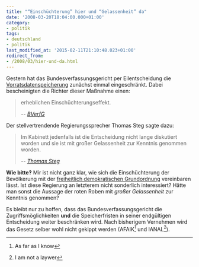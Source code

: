 ```yaml
---
title: "“Einschüchterung” hier und “Gelassenheit” da"
date: '2008-03-20T18:04:00.000+01:00'
category:
- politik
tags:
- deutschland
- politik
last_modified_at: '2015-02-11T21:10:48.023+01:00'
redirect_from:
- /2008/03/hier-und-da.html
---
```


Gestern hat das Bundesverfassungsgericht per Eilentscheidung die
[Vorratsdatenspeicherung](https://www.vorratsdatenspeicherung.de/) zunächst
einmal eingeschränkt. Dabei bescheinigten die Richter dieser Maßnahme einen:

> erheblichen Einschüchterungseffekt.
>
> -- <cite>[BVerfG][1]</cite>

[1]: https://www.bundesverfassungsgericht.de/pressemitteilungen/bvg08-037.html

Der stellvertrendende Regierungssprecher Thomas Steg sagte dazu:

> Im Kabinett jedenfalls ist die Entscheidung nicht lange diskutiert worden und
> sie ist mit großer Gelassenheit zur Kenntnis genommen worden.
>
> -- <cite>[Thomas Steg][2]</cite>

[2]: https://archiv.bundesregierung.de/Content/DE/Archiv16/Pressekonferenzen/2008/03/2008-03-19-regpk.html

**Wie bitte?** Mir ist nicht ganz klar, wie sich die Einschüchterung der
Bevölkerung mit der [freiheitlich demokratischen Grundordnung][FDGO]
vereinbaren lässt. Ist diese Regierung an letzterem nicht sonderlich
interessiert? Hätte man sonst die Aussage der roten Roben mit <cite>großer
Gelassenheit</cite> zur Kenntnis genommen?

Es bleibt nur zu hoffen, dass das Bundesverfassungsgericht die
Zugriffsmöglichkeiten **und** die Speicherfristen in seiner endgültigen
Entscheidung weiter beschränken wird. Nach bisherigem Vernehmen wird das Gesetz
selber wohl nicht gekippt werden (AFAIK[^AFAIK] und IANAL[^IANAL]).

[FDGO]: https://de.wikipedia.org/wiki/Freiheitliche_demokratische_Grundordnung
[^AFAIK]: As far as I know
[^IANAL]: I am not a laywer

<!-- vim: set tw=79 ts=2 sw=2 ai si et: -->
